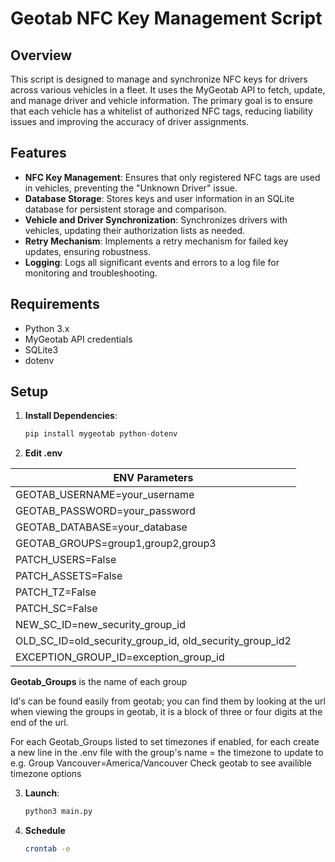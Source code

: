 # Geotab NFC Key Management Script

## Overview

This script is designed to manage and synchronize NFC keys for drivers across various vehicles in a fleet. It uses the MyGeotab API to fetch, update, and manage driver and vehicle information. The primary goal is to ensure that each vehicle has a whitelist of authorized NFC tags, reducing liability issues and improving the accuracy of driver assignments.

## Features

- **NFC Key Management**: Ensures that only registered NFC tags are used in vehicles, preventing the "Unknown Driver" issue.
- **Database Storage**: Stores keys and user information in an SQLite database for persistent storage and comparison.
- **Vehicle and Driver Synchronization**: Synchronizes drivers with vehicles, updating their authorization lists as needed.
- **Retry Mechanism**: Implements a retry mechanism for failed key updates, ensuring robustness.
- **Logging**: Logs all significant events and errors to a log file for monitoring and troubleshooting.

## Requirements

- Python 3.x
- MyGeotab API credentials
- SQLite3
- dotenv

## Setup

1. **Install Dependencies**:
   ```python
   pip install mygeotab python-dotenv

2. **Edit .env**

|  ENV Parameters                       |
|---------------------------------------|
| GEOTAB_USERNAME=your_username         |
| GEOTAB_PASSWORD=your_password         |
| GEOTAB_DATABASE=your_database         |
| GEOTAB_GROUPS=group1,group2,group3    |
| PATCH_USERS=False                     |
| PATCH_ASSETS=False                    |
| PATCH_TZ=False                        |
| PATCH_SC=False                        |
| NEW_SC_ID=new_security_group_id       |
| OLD_SC_ID=old_security_group_id, old_security_group_id2       |
| EXCEPTION_GROUP_ID=exception_group_id |

**Geotab_Groups** is the name of each group

Id's can be found easily from geotab; you can find them by looking at the url when viewing the groups in geotab, it is a block of three or four digits at the end of the url.

For each Geotab_Groups listed to set timezones if enabled, for each create a new line in the .env file with the group's name = 
the timezone to update to  e.g.
Group Vancouver=America/Vancouver
Check geotab to see availible timezone options

3. **Launch**:
   ```python
   python3 main.py

4. **Schedule**
   ```bash
   crontab -e
